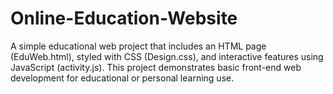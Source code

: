 # Online-Education-Website
A simple educational web project that includes an HTML page (EduWeb.html), styled with CSS (Design.css), and interactive features using JavaScript (activity.js). This project demonstrates basic front-end web development for educational or personal learning use.
